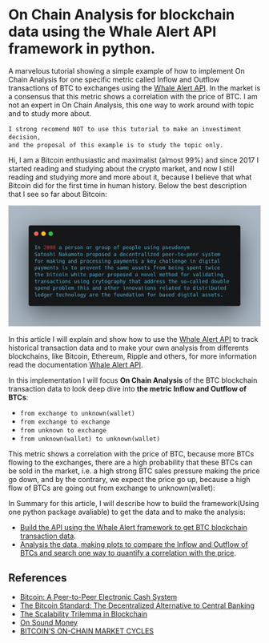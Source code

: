 # On Chain Analysis for blockchain data using the Whale Alert API framework in python.

A marvelous tutorial showing a simple example of how to implement On Chain Analysis for one specific metric called Inflow and Outflow transactions of BTC to exchanges using the [Whale Alert API](https://docs.whale-alert.io/#introduction). In the market is a consensus that this metric shows a correlation with the price of BTC. I am not an expert in On Chain Analysis, this one way to work around with topic and to study more about.

```
I strong recomend NOT to use this tutorial to make an investiment decision, 
and the proposal of this example is to study the topic only.
```


Hi, I am a Bitcoin enthusiastic and maximalist (almost 99%) and since 2017 I started reading and studying about the crypto market, and now I still reading and studying more and more about it, because I believe that what Bitcoin did for the first time in human history. Below the best description that I see so far about Bitcoin:

![](images/btc_fundamentals.png)
<!--
```bash
In 2008 a person or group of people using pseudonym
Satoshi Nakamoto proposed a decentralized peer-to-peer system 
for making and processing payments a key challenge in digital 
payments is to prevent the same assets from being spent twice 
the bitcoin white paper proposed a novel method for validating 
transactions using crytography that address the so-called double 
spend problem this and other innovations related to distributed 
ledger technology are the foundation for based digital assets.
```
-->

In this article I will explain and show how to use the [Whale Alert API](https://docs.whale-alert.io/#introduction) to track historical transaction data and to make your own analysis from differents blockchains, like Bitcoin, Ethereum, Ripple and others, for more information read the documentation [Whale Alert API](https://docs.whale-alert.io/#introduction).

In this implementation I will focus **On Chain Analysis** of the BTC blockchain transaction data to look deep dive into **the metric Inflow and Outflow of BTCs**:

- ```from exchange to unknown(wallet)```
- ```from exchange to exchange```
- ```from unknown to exchange```
- ```from unknown(wallet) to unknown(wallet)```

This metric shows a correlation with the price of BTC, because more BTCs flowing to the exchanges, there are a high probability that these BTCs can be sold in the market, i.e. a high strong BTC sales pressure making the price go down, and by the contrary, we expect the price go up, because a high flow of BTCs are going out from exchange to unknown(wallet):

In Summary for this article, I will describe how to build the framework(Using one python package avaliable) to get the data and to make the analysis:

- [Build the API using the Whale Alert framework to get BTC blockchain transaction data]().
- [Analysis the data, making plots to compare the Inflow and Outflow of BTCs and search one way to quantify a correlation with the price]().


## References

- [Bitcoin: A Peer-to-Peer Electronic Cash System](https://bitcoin.org/bitcoin.pdf)
- [The Bitcoin Standard: The Decentralized Alternative to Central Banking](https://www.resistance.money/research/library/to%20be%20organised%20better/The%20Bitcoin%20Standard.pdf)
- [The Scalability Trilemma in Blockchain](https://aakash-111.medium.com/the-scalability-trilemma-in-blockchain-75fb57f646df)
- [On Sound Money](https://medium.com/galaxy-digital-research/on-sound-money-afc0619697b3)
- [BITCOIN’S ON-CHAIN MARKET CYCLES](https://bitcoinmagazine.com/markets/bitcoins-on-chain-market-cycles)